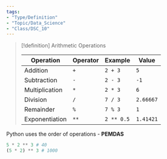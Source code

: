 ```yaml
---  
tags:  
- "Type/Definition"  
- "Topic/Data_Science"  
- "Class/DSC_10"  
---  
```

  
> [!definition] Arithmetic Operations  
>  
> |Operation|Operator|Example|Value|  
> |---|---|---|---|  
> |Addition|`+`|`2 + 3`|`5`|  
> |Subtraction|`-`|`2 - 3`|`-1`|  
> |Multiplication|`*`|`2 * 3`|`6`|  
> |Division|`/`|`7 / 3`|`2.66667`|  
> |Remainder|`%`|`7 % 3`|`1`|  
> |Exponentiation|`**`|`2 ** 0.5`|`1.41421`|  
  
Python uses the order of operations - **PEMDAS**  
  
```py  
5 * 2 ** 3 # 40  
(5 * 2) ** 3 # 1000  
```  
